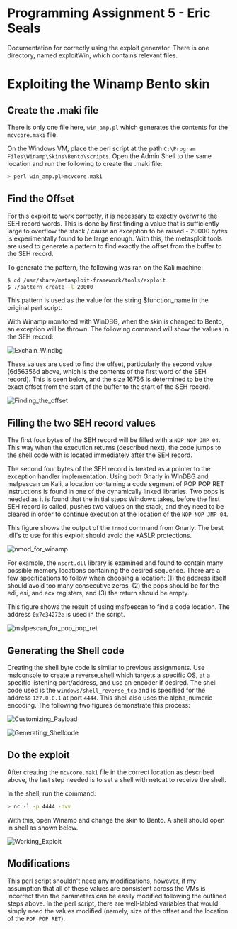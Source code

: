 # Programming Assignment 5 - Eric Seals

Documentation for correctly using the exploit generator. There is one directory, named exploitWin, which contains relevant files.

# Exploiting the Winamp Bento skin

## Create the .maki file

There is only one file here, `win_amp.pl` which generates the contents for the `mcvcore.maki` file. 

On the Windows VM, place the perl script at the path `C:\Program Files\Winamp\Skins\Bento\scripts`. Open the Admin Shell to the same location and run the following to create the .maki file:

```bash
> perl win_amp.pl>mcvcore.maki
```

## Find the Offset 

For this exploit to work correctly, it is necessary to exactly overwrite the SEH record words. 
This is done by first finding a value that is sufficiently large to overflow the stack / cause an exception to be raised - 20000 bytes is experimentally found to be large enough. 
With this, the metasploit tools are used to generate a pattern to find exactly the offset from the buffer to the SEH record. 

To generate the pattern, the following was ran on the Kali machine:
```bash
$ cd /usr/share/metasploit-framework/tools/exploit
$ ./pattern_create -l 20000
```

This pattern is used as the value for the string $function_name in the original perl script. 

With Winamp monitored with WinDBG, when the skin is changed to Bento, an exception will be thrown. The following command will show the values in the SEH record:

![Exchain_Windbg](res/Exchain_Windbg.png)

These values are used to find the offset, particularly the second value (6d56356d above, which is the contents of the first word of the SEH record). This is seen below, and the size 16756 is determined to be the exact offset from the start of the buffer to the start of the SEH record.

![Finding_the_offset](res/Finding_the_offset.png)

## Filling the two SEH record values

The first four bytes of the SEH record will be filled with a `NOP NOP JMP 04`. 
This way when the execution returns (described next), the code jumps to the shell code with is located immediately after the SEH record.

The second four bytes of the SEH record is treated as a pointer to the exception handler implementation. 
Using both Gnarly in WinDBG and msfpescan on Kali, a location containing a code segment of POP POP RET instructions is found in one of the dynamically linked libraries. 
Two pops is needed as it is found that the initial steps Windows takes, before the first SEH record is called, pushes two values on the stack, and they need to be cleared in order to continue execution at the location of the `NOP NOP JMP 04`.  

This figure shows the output of the `!nmod` command from Gnarly. The best .dll's to use for this exploit should avoid the *ASLR protections. 

![nmod_for_winamp](res/nmod_for_winamp.png)

For example, the `nscrt.dll` library is examined and found to contain many possible memory locations containing the desired sequence. 
There are a few specifications to follow when choosing a location: (1) the address itself should avoid too many consecutive zeros, (2) the pops should be for the edi, esi, and ecx registers, and (3) the return should be empty. 

This figure shows the result of using msfpescan to find a code location. The address `0x7c34272e` is used in the script.  

![msfpescan_for_pop_pop_ret](res/msfpescan_for_pop_pop_ret.png)

## Generating the Shell code

Creating the shell byte code is similar to previous assignments. 
Use msfconsole to create a reverse_shell which targets a specific OS, at a specific listening port/address, and use an encoder if desired.
The shell code used is the `windows/shell_reverse_tcp` and is specified for the address `127.0.0.1` at port `4444`. This shell also uses the alpha_numeric encoding. 
The following two figures demonstrate this process:

![Customizing_Payload](res/Customizing_Payload.png)

![Generating_Shellcode](res/Generating_Shellcode.png)

## Do the exploit

After creating the `mcvcore.maki` file in the correct location as described above, the last step needed is to set a shell with netcat to receive the shell.

In the shell, run the command:

```bash
> nc -l -p 4444 -nvv
```

With this, open Winamp and change the skin to Bento. A shell should open in shell as shown below.

![Working_Exploit](res/Working_Exploit.png)

## Modifications

This perl script shouldn't need any modifications, however, if my assumption that all of these values are consistent across the VMs is incorrect then the parameters can be easily modified following the outlined steps above. In the perl script, there are well-labled variables that would simply need the values modified (namely, size of the offset and the location of the `POP POP RET`).
